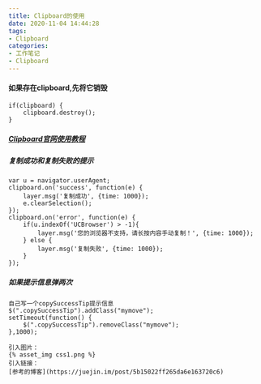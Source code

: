 ```yaml
---
title: Clipboard的使用
date: 2020-11-04 14:44:28
tags: 
- Clipboard
categories: 
- 工作笔记
- Clipboard
---
```


#### 如果存在clipboard,先将它销毁
```
if(clipboard) {
    clipboard.destroy();
}
```
##### [Clipboard官网使用教程](http://www.clipboardjs.cn/)

##### 复制成功和复制失败的提示
```
var u = navigator.userAgent;
clipboard.on('success', function(e) {
    layer.msg('复制成功', {time: 1000});
    e.clearSelection();
});
clipboard.on('error', function(e) {
    if(u.indexOf('UCBrowser') > -1){
        layer.msg('您的浏览器不支持，请长按内容手动复制！', {time: 1000});
    } else {
        layer.msg('复制失败', {time: 1000});
    }
});
```

##### 如果提示信息弹两次
```
自己写一个copySuccessTip提示信息
$(".copySuccessTip").addClass("mymove");
setTimeout(function() {
    $(".copySuccessTip").removeClass("mymove");
},1000);
```




```
引入图片：
{% asset_img css1.png %}
引入链接：
[参考的博客](https://juejin.im/post/5b15022ff265da6e163720c6)
```